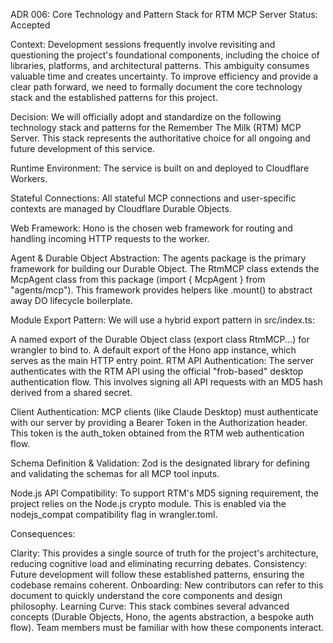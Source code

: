 ADR 006: Core Technology and Pattern Stack for RTM MCP Server
Status: Accepted

Context:
Development sessions frequently involve revisiting and questioning the project's foundational components, including the choice of libraries, platforms, and architectural patterns. This ambiguity consumes valuable time and creates uncertainty. To improve efficiency and provide a clear path forward, we need to formally document the core technology stack and the established patterns for this project.

Decision:
We will officially adopt and standardize on the following technology stack and patterns for the Remember The Milk (RTM) MCP Server. This stack represents the authoritative choice for all ongoing and future development of this service.

Runtime Environment: The service is built on and deployed to Cloudflare Workers.

Stateful Connections: All stateful MCP connections and user-specific contexts are managed by Cloudflare Durable Objects.

Web Framework: Hono is the chosen web framework for routing and handling incoming HTTP requests to the worker.

Agent & Durable Object Abstraction: The agents package is the primary framework for building our Durable Object. The RtmMCP class extends the McpAgent class from this package (import { McpAgent } from "agents/mcp"). This framework provides helpers like .mount() to abstract away DO lifecycle boilerplate.

Module Export Pattern: We will use a hybrid export pattern in src/index.ts:

A named export of the Durable Object class (export class RtmMCP...) for wrangler to bind to.
A default export of the Hono app instance, which serves as the main HTTP entry point.
RTM API Authentication: The server authenticates with the RTM API using the official "frob-based" desktop authentication flow. This involves signing all API requests with an MD5 hash derived from a shared secret.

Client Authentication: MCP clients (like Claude Desktop) must authenticate with our server by providing a Bearer Token in the Authorization header. This token is the auth_token obtained from the RTM web authentication flow.

Schema Definition & Validation: Zod is the designated library for defining and validating the schemas for all MCP tool inputs.

Node.js API Compatibility: To support RTM's MD5 signing requirement, the project relies on the Node.js crypto module. This is enabled via the nodejs_compat compatibility flag in wrangler.toml.

Consequences:

Clarity: This provides a single source of truth for the project's architecture, reducing cognitive load and eliminating recurring debates.
Consistency: Future development will follow these established patterns, ensuring the codebase remains coherent.
Onboarding: New contributors can refer to this document to quickly understand the core components and design philosophy.
Learning Curve: This stack combines several advanced concepts (Durable Objects, Hono, the agents abstraction, a bespoke auth flow). Team members must be familiar with how these components interact.